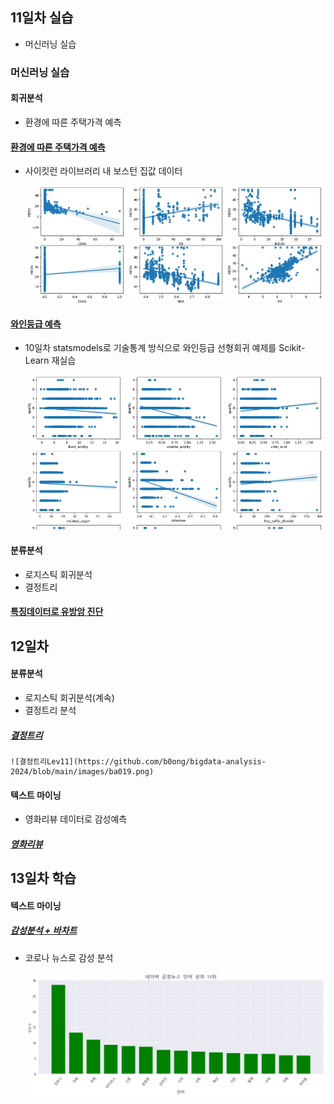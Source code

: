## 11일차 실습
- 머신러닝 실습
### 머신러닝 실습

#### 회귀분석
- 환경에 따른 주택가격 예측

#### [환경에 따른 주택가격 예측](https://github.com/b0ong/bigdata-analysis-2024/blob/main/day11/da23_%EB%B3%B4%EC%8A%A4%ED%84%B4%EC%A3%BC%ED%83%9D%EA%B0%80%EA%B2%A9_%ED%9A%8C%EA%B7%80%EB%B6%84%EC%84%9D.ipynb)
- 사이킷런 라이브러리 내 보스턴 집값 데이터

    ![결과산점도](https://github.com/b0ong/bigdata-analysis-2024/blob/main/images/ba016.png)

#### [와인등급 예측](https://github.com/b0ong/bigdata-analysis-2024/blob/main/day11/da24_%EC%99%80%EC%9D%B8%ED%92%88%EC%A7%88%EB%93%B1%EA%B8%89_%ED%9A%8C%EA%B7%80%EB%B6%84%EC%84%9D.ipynb)
- 10일차 statsmodels로 기술통계 방식으로 와인등급 선형회귀 예제를 Scikit-Learn 재실습

    ![결과산점도](https://github.com/b0ong/bigdata-analysis-2024/blob/main/images/ba015.png)

#### 분류분석
- 로지스틱 회귀분석
- 결정트리

#### [특징데이터로 유방암 진단](https://github.com/b0ong/bigdata-analysis-2024/blob/main/day11/da25_%EC%9C%A0%EB%B0%A9%EC%95%94%EC%A7%84%EB%8B%A8_%EB%A1%9C%EC%A7%80%EC%8A%A4%ED%8B%B1%ED%9A%8C%EA%B7%80%EB%B6%84%EC%84%9D.ipynb)

## 12일차

#### 분류분석
- 로지스틱 회귀분석(계속)
- 결정트리 분석 

##### [결정트리](https://github.com/b0ong/bigdata-analysis-2024/blob/main/day12/ba27_%EA%B2%B0%EC%A0%95%ED%8A%B8%EB%A6%AC_%EB%B6%84%EC%84%9D.ipynb)

    ![결정트리Lev11](https://github.com/b0ong/bigdata-analysis-2024/blob/main/images/ba019.png)

#### 텍스트 마이닝
- 영화리뷰 데이터로 감성예측

##### [영화리뷰](https://github.com/b0ong/bigdata-analysis-2024/blob/main/day12/da28_%EC%98%81%ED%99%94%EB%A6%AC%EB%B7%B0%EB%8D%B0%EC%9D%B4%ED%84%B0%EB%A1%9C_%EA%B0%90%EC%84%B1%EC%98%88%EC%B8%A1.ipynb)

## 13일차 학습

#### 텍스트 마이닝

##### [감성분석 + 바차트](https://github.com/b0ong/bigdata-analysis-2024/blob/main/day13/da29_%EB%84%A4%EC%9D%B4%EB%B2%84%EB%89%B4%EC%8A%A4_%EA%B0%90%EC%84%B1%EB%B6%84%EC%84%9D.ipynb)
- 코로나 뉴스로 감성 분석

    ![긍정뉴스바차트](https://github.com/b0ong/bigdata-analysis-2024/blob/main/images/ba020.png)
